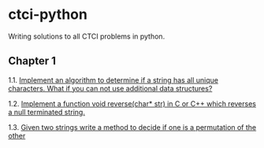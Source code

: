 ctci-python
===========

Writing solutions to all CTCI problems in python.

Chapter 1
---------

1.1. [Implement an algorithm to determine if a string has all unique characters. What if you can not use additional data structures?](https://github.com/maybeiambatman/ctci-python/blob/master/chapter-1/problem_1_1.py)

1.2. [Implement a function void reverse(char* str) in C or C++ which reverses a null terminated string.](https://github.com/maybeiambatman/ctci-python/blob/master/chapter-1/problem_1_2.py)

1.3. [Given two strings write a method to decide if one is a permutation of the other](https://github.com/maybeiambatman/ctci-python/blob/master/chapter-1/problem_1_3.py)